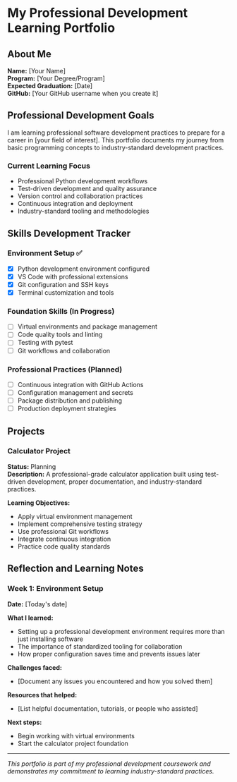 # My Professional Development Learning Portfolio

## About Me

**Name:** [Your Name]  
**Program:** [Your Degree/Program]  
**Expected Graduation:** [Date]  
**GitHub:** [Your GitHub username when you create it]

## Professional Development Goals

I am learning professional software development practices to prepare for a career in [your field of interest]. This portfolio documents my journey from basic programming concepts to industry-standard development practices.

### Current Learning Focus
- Professional Python development workflows
- Test-driven development and quality assurance
- Version control and collaboration practices
- Continuous integration and deployment
- Industry-standard tooling and methodologies

## Skills Development Tracker

### Environment Setup ✅
- [x] Python development environment configured
- [x] VS Code with professional extensions
- [x] Git configuration and SSH keys
- [x] Terminal customization and tools

### Foundation Skills (In Progress)
- [ ] Virtual environments and package management
- [ ] Code quality tools and linting
- [ ] Testing with pytest
- [ ] Git workflows and collaboration

### Professional Practices (Planned)
- [ ] Continuous integration with GitHub Actions
- [ ] Configuration management and secrets
- [ ] Package distribution and publishing
- [ ] Production deployment strategies

## Projects

### Calculator Project
**Status:** Planning  
**Description:** A professional-grade calculator application built using test-driven development, proper documentation, and industry-standard practices.

**Learning Objectives:**
- Apply virtual environment management
- Implement comprehensive testing strategy
- Use professional Git workflows
- Integrate continuous integration
- Practice code quality standards

## Reflection and Learning Notes

### Week 1: Environment Setup
**Date:** [Today's date]

**What I learned:**
- Setting up a professional development environment requires more than just installing software
- The importance of standardized tooling for collaboration
- How proper configuration saves time and prevents issues later

**Challenges faced:**
- [Document any issues you encountered and how you solved them]

**Resources that helped:**
- [List helpful documentation, tutorials, or people who assisted]

**Next steps:**
- Begin working with virtual environments
- Start the calculator project foundation

---

*This portfolio is part of my professional development coursework and demonstrates my commitment to learning industry-standard practices.*
